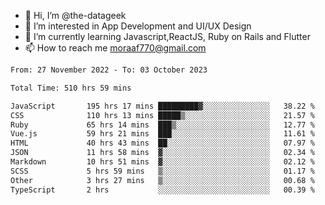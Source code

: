 - 👋 Hi, I’m @the-datageek
- 👀 I’m interested in App Development and UI/UX Design
- 🌱 I’m currently learning Javascript,ReactJS, Ruby on Rails and Flutter
- 📫 How to reach me moraaf770@gmail.com

<!---
the-datageek/the-datageek is a ✨ special ✨ repository because its `README.md` (this file) appears on your GitHub profile.
You can click the Preview link to take a look at your changes.
--->
<!--START_SECTION:waka-->

```txt
From: 27 November 2022 - To: 03 October 2023

Total Time: 510 hrs 59 mins

JavaScript       195 hrs 17 mins █████████▓░░░░░░░░░░░░░░░   38.22 %
CSS              110 hrs 13 mins █████▒░░░░░░░░░░░░░░░░░░░   21.57 %
Ruby             65 hrs 14 mins  ███▒░░░░░░░░░░░░░░░░░░░░░   12.77 %
Vue.js           59 hrs 21 mins  ███░░░░░░░░░░░░░░░░░░░░░░   11.61 %
HTML             40 hrs 43 mins  ██░░░░░░░░░░░░░░░░░░░░░░░   07.97 %
JSON             11 hrs 58 mins  ▓░░░░░░░░░░░░░░░░░░░░░░░░   02.34 %
Markdown         10 hrs 51 mins  ▓░░░░░░░░░░░░░░░░░░░░░░░░   02.12 %
SCSS             5 hrs 59 mins   ▒░░░░░░░░░░░░░░░░░░░░░░░░   01.17 %
Other            3 hrs 27 mins   ▒░░░░░░░░░░░░░░░░░░░░░░░░   00.68 %
TypeScript       2 hrs           ░░░░░░░░░░░░░░░░░░░░░░░░░   00.39 %
```

<!--END_SECTION:waka-->
